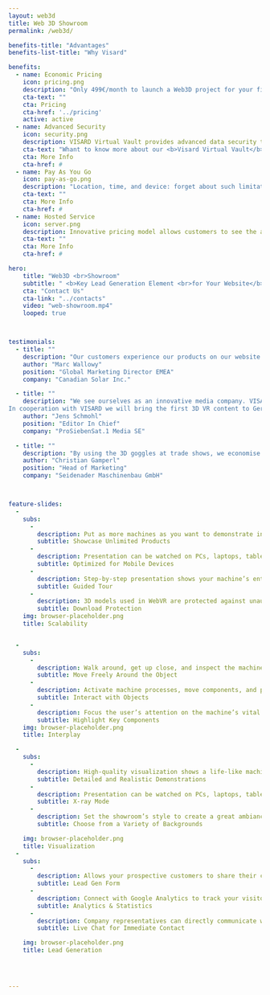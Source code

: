```yaml
---
layout: web3d
title: Web 3D Showroom
permalink: /web3d/

benefits-title: "Advantages"
benefits-list-title: "Why Visard"

benefits:
  - name: Economic Pricing
    icon: pricing.png
    description: "Only 499€/month to launch a Web3D project for your first machine virtualization. Customers who order more than one qualify for special deals!"
    cta-text: ""
    cta: Pricing
    cta-href: '../pricing'
    active: active
  - name: Advanced Security
    icon: security.png
    description: VISARD Virtual Vault provides advanced data security to keep your information and technologies safe.
    cta-text: "Whant to know more about our <b>Visard Virtual Vault</b>?"
    cta: More Info
    cta-href: #
  - name: Pay As You Go
    icon: pay-as-go.png
    description: "Location, time, and device: forget about such limitations. VISARD 3D Visualization Platform solutions are available anytime and everywhere!"
    cta-text: ""
    cta: More Info
    cta-href: #
  - name: Hosted Service
    icon: server.png
    description: Innovative pricing model allows customers to see the approximate project budget right away and split it into payment periods.
    cta-text: ""
    cta: More Info
    cta-href: #

hero: 
    title: "Web3D <br>Showroom"
    subtitle: " <b>Key Lead Generation Element <br>for Your Website</b>"
    cta: "Contact Us"
    cta-link: "../contacts"
    video: "web-showroom.mp4"
    looped: true



testimonials: 
  - title: ""  
    description: "Our customers experience our products on our website as realistically as on-site in a store thanks to VISARD’s 3D Renderings."
    author: "Marc Wallowy"
    position: "Global Marketing Director EMEA"
    company: "Canadian Solar Inc."  

  - title: ""
    description: "We see ourselves as an innovative media company. VISARD’s technology supports this claim. 
In cooperation with VISARD we will bring the first 3D VR content to German television in 2016."
    author: "Jens Schmohl"
    position: "Editor In Chief"
    company: "ProSiebenSat.1 Media SE"

  - title: ""  
    description: "By using the 3D goggles at trade shows, we economise on the substantial transport costs for our machines. Already after two trade shows the investment is amortised. Last but not least, the use of this solutions reflects Seidenaders positioning as an industry-leading innovator."
    author: "Christian Gamperl"
    position: "Head of Marketing"
    company: "Seidenader Maschinenbau GmbH" 



feature-slides: 
  - 
    subs: 
      - 
        description: Put as more machines as you want to demonstrate in a single showroom
        subtitle: Showcase Unlimited Products
      - 
        description: Presentation can be watched on PCs, laptops, tablets or smartphones
        subtitle: Optimized for Mobile Devices 
      - 
        description: Step-by-step presentation shows your machine’s entire range of functionality
        subtitle: Guided Tour
      - 
        description: 3D models used in WebVR are protected against unauthorized downloads
        subtitle: Download Protection
    img: browser-placeholder.png
    title: Scalability


  - 
    subs: 
      - 
        description: Walk around, get up close, and inspect the machine from every angle
        subtitle: Move Freely Around the Object
      - 
        description: Activate machine processes, move components, and perform countless other actions
        subtitle: Interact with Objects 
      - 
        description: Focus the user’s attention on the machine’s vital parts
        subtitle: Highlight Key Components
    img: browser-placeholder.png
    title: Interplay

  - 
    subs: 
      - 
        description: High-quality visualization shows a life-like machine
        subtitle: Detailed and Realistic Demonstrations
      - 
        description: Presentation can be watched on PCs, laptops, tablets or smartphones
        subtitle: X-ray Mode 
      - 
        description: Set the showroom’s style to create a great ambiance
        subtitle: Choose from a Variety of Backgrounds

    img: browser-placeholder.png
    title: Visualization
  - 
    subs: 
      - 
        description: Allows your prospective customers to share their contact info with you during the presentation
        subtitle: Lead Gen Form
      - 
        description: Connect with Google Analytics to track your visitors’ progress inside the demo
        subtitle: Analytics & Statistics 
      - 
        description: Company representatives can directly communicate with customer during demo
        subtitle: Live Chat for Immediate Contact

    img: browser-placeholder.png
    title: Lead Generation



 
---
```



 

 